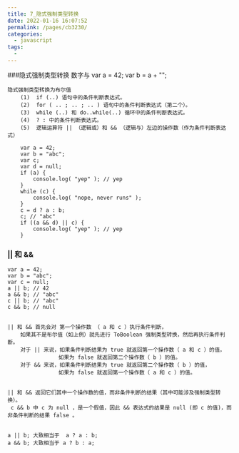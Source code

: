 ```yaml
---
title: 7_隐式强制类型转换
date: 2022-01-16 16:07:52
permalink: /pages/cb3230/
categories:
  - javascript
tags:
  - 
---
```


###隐式强制类型转换
	数字与
		var a = 42;
		var b = a + "";
	
	
	
	隐式强制类型转换为布尔值
		(1)  if (..) 语句中的条件判断表达式。
		(2)  for ( .. ; .. ; .. ) 语句中的条件判断表达式（第二个）。
		(3)  while (..) 和 do..while(..) 循环中的条件判断表达式。
		(4)  ? : 中的条件判断表达式。
		(5)  逻辑运算符 || （逻辑或）和 && （逻辑与）左边的操作数（作为条件判断表达式）
		
		var a = 42;
		var b = "abc";
		var c;
		var d = null;
		if (a) {
			console.log( "yep" ); // yep
		}
		while (c) {
			console.log( "nope, never runs" );
		}
		c = d ? a : b;
		c; // "abc"
		if ((a && d) || c) {
			console.log( "yep" ); // yep
		}

### ||  和  &&
	var a = 42;
	var b = "abc";
	var c = null;
	a || b; // 42
	a && b; // "abc"
	c || b; // "abc"
	c && b; // null


	|| 和 && 首先会对 第一个操作数 （ a 和 c ）执行条件判断，
		如果其不是布尔值（如上例）就先进行 ToBoolean 强制类型转换，然后再执行条件判断。
		对于 || 来说，如果条件判断结果为 true 就返回第一个操作数（ a 和 c ）的值，
					如果为 false 就返回第二个操作数（ b ）的值。
		对于 && 来说，如果条件判断结果为 true 就返回第二个操作数（ b ）的值，
					如果为 false 就返回第一个操作数（ a 和 c ）的值。
					
					
	|| 和 && 返回它们其中一个操作数的值，而非条件判断的结果（其中可能涉及强制类型转换）。
	 c && b 中 c 为 null ，是一个假值，因此 && 表达式的结果是 null (即 c 的值)，而非条件判断的结果 false 。
	 

	a || b; 大致相当于  a ? a : b;
	a && b; 大致相当于 a ? b : a;
